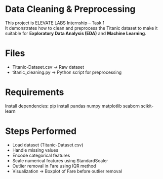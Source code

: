 # Data Cleaning & Preprocessing

This project is ELEVATE LABS Internship – Task 1  
It demonstrates how to clean and preprocess the Titanic dataset to make it suitable for **Exploratory Data Analysis (EDA)** and **Machine Learning**.

# Files

- Titanic-Dataset.csv -> Raw dataset  
- titanic_cleaning.py -> Python script for preprocessing

# Requirements

Install dependencies:
pip install pandas numpy matplotlib seaborn scikit-learn

# Steps Performed

* Load dataset (Titanic-Dataset.csv)
* Handle missing values
* Encode categorical features
* Scale numerical features using StandardScaler
* Outlier removal in Fare using IQR method
* Visualization → Boxplot of Fare before outlier removal
